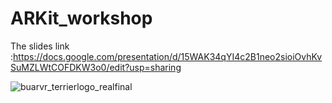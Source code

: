 # ARKit_workshop

The slides link :https://docs.google.com/presentation/d/15WAK34qYI4c2B1neo2sioiOvhKvSuMZLWtCOFDKW3o0/edit?usp=sharing

![buarvr_terrierlogo_realfinal](https://user-images.githubusercontent.com/18555372/36924796-117900c0-1e3e-11e8-9868-2d7321830400.jpg)
